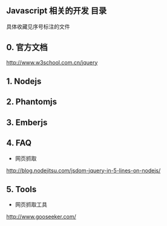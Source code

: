 Javascript 相关的开发 目录
-----------------------
具体收藏见序号标注的文件

## 0. 官方文档

http://www.w3school.com.cn/jquery

## 1. Nodejs

## 2. Phantomjs

## 3. Emberjs

## 4. FAQ

* 网页抓取

http://blog.nodejitsu.com/jsdom-jquery-in-5-lines-on-nodejs/

## 5. Tools

* 网页抓取工具

http://www.gooseeker.com/